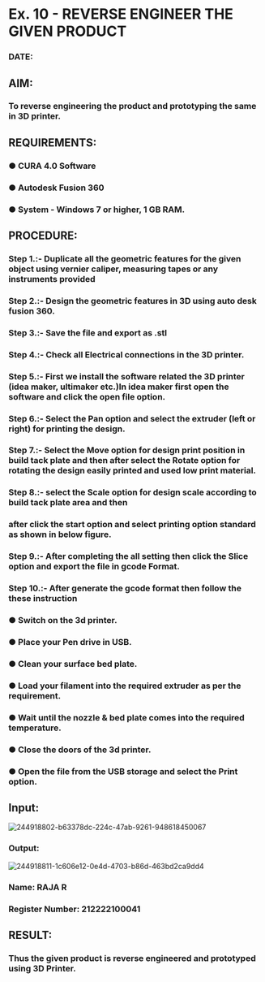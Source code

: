# Ex. 10 - REVERSE ENGINEER THE GIVEN PRODUCT

### DATE: 

## AIM: 
### To reverse engineering the product and prototyping the same in 3D printer.

## REQUIREMENTS:
### ●	CURA 4.0 Software
### ●	 Autodesk Fusion 360
### ●	 System - Windows 7 or higher, 1 GB RAM.

## PROCEDURE:
### Step 1.:- Duplicate all the geometric features for the given object using vernier caliper, measuring tapes or any instruments provided
### Step 2.:- Design the geometric features in 3D using auto desk fusion 360.
### Step 3.:- Save the file and export as .stl
### Step 4.:- Check all Electrical connections in the 3D printer.
### Step 5.:- First we install the software related the 3D printer (idea maker, ultimaker etc.)In idea maker first open the software and click the open file option.
### Step 6.:- Select the Pan option and select the extruder (left or right) for printing the design.
### Step 7.:- Select the Move option for design print position in build tack plate and then after select the Rotate option for rotating the design easily printed and used low print material.
### Step 8.:- select the Scale option for design scale according to build tack plate area and then
### after click the start option and select printing option standard as shown in below figure.
### Step 9.:- After completing the all setting then click the Slice option and export the file in gcode Format.
### Step 10.:- After generate the gcode format then follow the these instruction 
  ###   ●	Switch on the 3d printer.
  ###   ●	Place your Pen drive in USB.
  ###   ●	Clean your surface bed plate.
  ###   ●	Load your filament into the required extruder as per the requirement.
  ###   ●	Wait until the nozzle & bed plate comes into the required temperature.
  ###   ●	Close the doors of the 3d printer.
  ###   ●	Open the file from the USB storage and select the Print option.

## Input:
![244918802-b63378dc-224c-47ab-9261-948618450067](https://github.com/Thirukaalathessvarar-S/Ex.-10---REVERSE-ENGINEER-THE-GIVEN-PRODUCT/assets/121166390/4b6ab7e5-8648-4f1f-aa6d-4a3d849ecabb)

### Output:
![244918811-1c606e12-0e4d-4703-b86d-463bd2ca9dd4](https://github.com/Thirukaalathessvarar-S/Ex.-10---REVERSE-ENGINEER-THE-GIVEN-PRODUCT/assets/121166390/ecbeed11-2e6f-4a0c-a6a6-bc1fc818d6b4)

### Name: RAJA R
### Register Number: 212222100041

## RESULT:
###   Thus the given product is reverse engineered and prototyped using 3D Printer.
